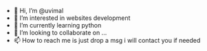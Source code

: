 - 👋 Hi, I’m @uvimal
- 👀 I’m interested in websites development
- 🌱 I’m currently learning python 
- 💞️ I’m looking to collaborate on ...
- 📫 How to reach me is just drop a msg i will contact you if needed 

<!---
uvimal/uvimal is a ✨ special ✨ repository because its `README.md` (this file) appears on your GitHub profile.
You can click the Preview link to take a look at your changes.
--->
